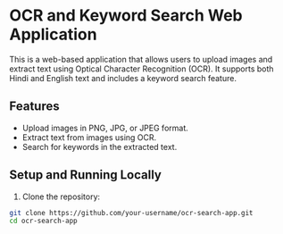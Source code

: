 # OCR and Keyword Search Web Application

This is a web-based application that allows users to upload images and extract text using Optical Character Recognition (OCR). It supports both Hindi and English text and includes a keyword search feature.

## Features
- Upload images in PNG, JPG, or JPEG format.
- Extract text from images using OCR.
- Search for keywords in the extracted text.

## Setup and Running Locally

1. Clone the repository:
```bash
git clone https://github.com/your-username/ocr-search-app.git
cd ocr-search-app

